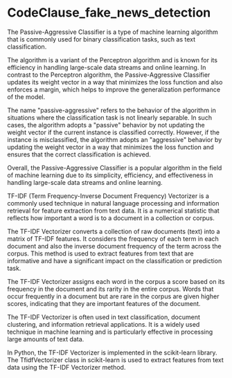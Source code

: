 # CodeClause_fake_news_detection
The Passive-Aggressive Classifier is a type of machine learning algorithm that is commonly used for binary classification tasks, such as text classification.

The algorithm is a variant of the Perceptron algorithm and is known for its efficiency in handling large-scale data streams and online learning. In contrast to the Perceptron algorithm, the Passive-Aggressive Classifier updates its weight vector in a way that minimizes the loss function and also enforces a margin, which helps to improve the generalization performance of the model.

The name "passive-aggressive" refers to the behavior of the algorithm in situations where the classification task is not linearly separable. In such cases, the algorithm adopts a "passive" behavior by not updating the weight vector if the current instance is classified correctly. However, if the instance is misclassified, the algorithm adopts an "aggressive" behavior by updating the weight vector in a way that minimizes the loss function and ensures that the correct classification is achieved.

Overall, the Passive-Aggressive Classifier is a popular algorithm in the field of machine learning due to its simplicity, efficiency, and effectiveness in handling large-scale data streams and online learning.

TF-IDF (Term Frequency-Inverse Document Frequency) Vectorizer is a commonly used technique in natural language processing and information retrieval for feature extraction from text data. It is a numerical statistic that reflects how important a word is to a document in a collection or corpus.

The TF-IDF Vectorizer converts a collection of raw documents (text) into a matrix of TF-IDF features. It considers the frequency of each term in each document and also the inverse document frequency of the term across the corpus. This method is used to extract features from text that are informative and have a significant impact on the classification or prediction task.

The TF-IDF Vectorizer assigns each word in the corpus a score based on its frequency in the document and its rarity in the entire corpus. Words that occur frequently in a document but are rare in the corpus are given higher scores, indicating that they are important features of the document.

The TF-IDF Vectorizer is often used in text classification, document clustering, and information retrieval applications. It is a widely used technique in machine learning and is particularly effective in processing large amounts of text data.

In Python, the TF-IDF Vectorizer is implemented in the scikit-learn library. The TfidfVectorizer class in scikit-learn is used to extract features from text data using the TF-IDF Vectorizer method.
